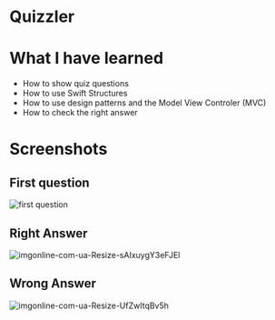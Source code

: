 # Quizzler
# What I have learned
* How to show quiz questions 
* How to use Swift Structures
* How to use design patterns and the Model View Controler (MVC)
* How to check the right answer 

# Screenshots
## First question
![first question](https://user-images.githubusercontent.com/81646722/113151830-c6227100-9235-11eb-84da-a6f152e10b29.jpg)
## Right Answer
![imgonline-com-ua-Resize-sAIxuygY3eFJEl](https://user-images.githubusercontent.com/81646722/113152788-c4a57880-9236-11eb-8ef9-f66729e1f8c1.jpg)
## Wrong Answer
![imgonline-com-ua-Resize-UfZwItqBv5h](https://user-images.githubusercontent.com/81646722/113152822-cd964a00-9236-11eb-91fb-36cf6b4d458f.jpg)




